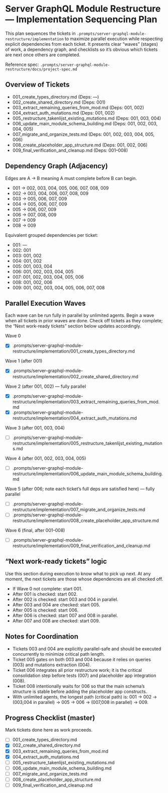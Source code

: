 # Server GraphQL Module Restructure — Implementation Sequencing Plan

This plan sequences the tickets in `.prompts/server-graphql-module-restructure/implementation` to maximize parallel execution while respecting explicit dependencies from each ticket. It presents clear “waves” (stages) of work, a dependency graph, and checklists so it’s obvious which tickets are next once others are completed.

Reference spec: `.prompts/server-graphql-module-restructure/docs/project-spec.md`

## Overview of Tickets
- 001_create_types_directory.md (Deps: —)
- 002_create_shared_directory.md (Deps: 001)
- 003_extract_remaining_queries_from_mod.md (Deps: 001, 002)
- 004_extract_auth_mutations.md (Deps: 001, 002)
- 005_restructure_takenlijst_existing_mutations.md (Deps: 001, 003, 004)
- 006_update_main_module_schema_building.md (Deps: 001, 002, 003, 004, 005)
- 007_migrate_and_organize_tests.md (Deps: 001, 002, 003, 004, 005, 006)
- 008_create_placeholder_app_structure.md (Deps: 001, 002, 006)
- 009_final_verification_and_cleanup.md (Deps: 001–008)

## Dependency Graph (Adjacency) 
Edges are A → B meaning A must complete before B can begin.
- 001 → 002, 003, 004, 005, 006, 007, 008, 009
- 002 → 003, 004, 006, 007, 008, 009
- 003 → 005, 006, 007, 009
- 004 → 005, 006, 007, 009
- 005 → 006, 007, 009
- 006 → 007, 008, 009
- 007 → 009
- 008 → 009

Equivalent grouped dependencies per ticket:
- 001: —
- 002: 001
- 003: 001, 002
- 004: 001, 002
- 005: 001, 003, 004
- 006: 001, 002, 003, 004, 005
- 007: 001, 002, 003, 004, 005, 006
- 008: 001, 002, 006
- 009: 001, 002, 003, 004, 005, 006, 007, 008

## Parallel Execution Waves
Each wave can be run fully in parallel by unlimited agents. Begin a wave when all tickets in prior waves are done. Check off tickets as they complete; the “Next work-ready tickets” section below updates accordingly.

Wave 0
- [x] .prompts/server-graphql-module-restructure/implementation/001_create_types_directory.md

Wave 1 (after 001)
- [x] .prompts/server-graphql-module-restructure/implementation/002_create_shared_directory.md

Wave 2 (after 001, 002) — fully parallel
- [x] .prompts/server-graphql-module-restructure/implementation/003_extract_remaining_queries_from_mod.md
- [x] .prompts/server-graphql-module-restructure/implementation/004_extract_auth_mutations.md

Wave 3 (after 001, 003, 004)
- [ ] .prompts/server-graphql-module-restructure/implementation/005_restructure_takenlijst_existing_mutations.md

Wave 4 (after 001, 002, 003, 004, 005)
- [ ] .prompts/server-graphql-module-restructure/implementation/006_update_main_module_schema_building.md

Wave 5 (after 006; note each ticket’s full deps are satisfied here) — fully parallel
- [ ] .prompts/server-graphql-module-restructure/implementation/007_migrate_and_organize_tests.md
- [ ] .prompts/server-graphql-module-restructure/implementation/008_create_placeholder_app_structure.md

Wave 6 (final, after 001–008)
- [ ] .prompts/server-graphql-module-restructure/implementation/009_final_verification_and_cleanup.md

## “Next work-ready tickets” logic
Use this section during execution to know what to pick up next. At any moment, the next tickets are those whose dependencies are all checked off.

- If Wave 0 not complete: start 001.
- After 001 is checked: start 002.
- After 002 is checked: start 003 and 004 in parallel.
- After 003 and 004 are checked: start 005.
- After 005 is checked: start 006.
- After 006 is checked: start 007 and 008 in parallel.
- After 007 and 008 are checked: start 009.

## Notes for Coordination
- Tickets 003 and 004 are explicitly parallel-safe and should be executed concurrently to minimize critical path length.
- Ticket 005 gates on both 003 and 004 because it relies on queries (003) and mutations extraction (004).
- Ticket 006 integrates all prior restructure work; it is the critical consolidation step before tests (007) and placeholder app integration (008).
- Ticket 008 intentionally waits for 006 so that the main schema’s structure is stable before adding the placeholder app constructs.
- With unlimited agents, the longest path (critical path) is: 001 → 002 → (003,004 in parallel) → 005 → 006 → (007,008 in parallel) → 009.

## Progress Checklist (master)
Mark tickets done here as work proceeds.
- [ ] 001_create_types_directory.md
- [x] 002_create_shared_directory.md
- [x] 003_extract_remaining_queries_from_mod.md
- [x] 004_extract_auth_mutations.md
- [ ] 005_restructure_takenlijst_existing_mutations.md
- [ ] 006_update_main_module_schema_building.md
- [ ] 007_migrate_and_organize_tests.md
- [ ] 008_create_placeholder_app_structure.md
- [ ] 009_final_verification_and_cleanup.md
